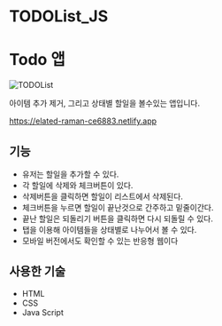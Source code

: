 # TODOList_JS
# Todo 앱
![TODOList](https://user-images.githubusercontent.com/93184838/150935895-6917fef7-f8bb-4c7a-8151-d50280cb21f8.JPG)

아이템 추가 제거, 그리고 상태별 할일을 볼수있는 앱입니다. 

https://elated-raman-ce6883.netlify.app

## 기능
* 유저는 할일을 추가할 수 있다.
* 각 할일에 삭제와 체크버튼이 있다.
* 삭제버튼을 클릭하면 할일이 리스트에서 삭제된다.
* 체크버튼을 누르면 할일이 끝난것으로 간주하고 밑줄이간다.
* 끝난 할일은 되돌리기 버튼을 클릭하면 다시 되돌릴 수 있다.
* 탭을 이용해 아이템들을 상태별로 나누어서 볼 수 있다.
* 모바일 버전에서도 확인할 수 있는 반응형 웹이다 

## 사용한 기술
* HTML
* CSS
* Java Script

